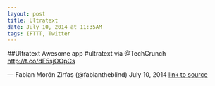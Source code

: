 ```yaml
---
layout: post
title: Ultratext
date: July 10, 2014 at 11:35AM
tags: IFTTT, Twitter
---
```

##Ultratext
Awesome app #ultratext via @TechCrunch http://t.co/dF5sjOOpCs

— Fabian Morón Zirfas (@fabiantheblind) July 10, 2014
[link to source](http://ift.tt/1rNahz6) 
